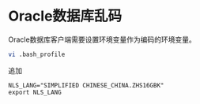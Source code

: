 # Oracle数据库乱码

Oracle数据库客户端需要设置环境变量作为编码的环境变量。

```bash
vi .bash_profile
```
追加

```
NLS_LANG="SIMPLIFIED CHINESE_CHINA.ZHS16GBK"
export NLS_LANG
```

